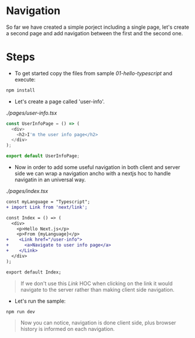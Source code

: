 # Navigation

So far we have created a simple porject including a single page, let's create a second page and add navigation between the first
and the second one.

# Steps

- To get started copy the files from sample _01-hello-typescript_ and execute:

```bash
npm install
```

- Let's create a page called 'user-info'.

_./pages/user-info.tsx_

```typescript
const UserInfoPage = () => (
  <div>
    <h2>I'm the user info page</h2>    
  </div>
);

export default UserInfoPage;
```

- Now in order to add some useful navigation in both client and server side we can wrap a navigation ancho with a nextjs
hoc to handle navigatin in an universal way.

_./pages/index.tsx_

```diff
const myLanguage = "Typescript";
+ import Link from 'next/link';

const Index = () => (
  <div>
    <p>Hello Next.js</p>
    <p>From {myLanguage}</p>
+    <Link href="/user-info">
+      <a>Navigate to user info page</a>
+    </Link>    
  </div>
);

export default Index;
```

> If we don't use this _Link_ HOC when clicking on the link it would navigate to the server rather than making client side 
navigation.

- Let's run the sample:

```bash
npm run dev
```

> Now you can notice, navigation is done client side, plus browser history is informed on each navigation.